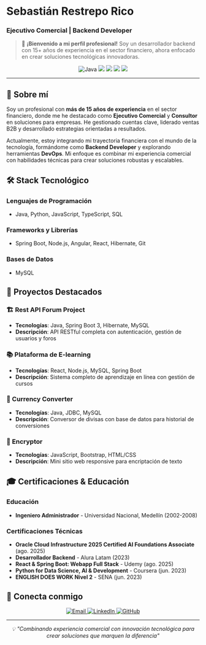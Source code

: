# Sebastián Restrepo Rico
### Ejecutivo Comercial | Backend Developer

> 🚀 **¡Bienvenido a mi perfil profesional!** Soy un desarrollador backend con 15+ años de experiencia en el sector financiero, ahora enfocado en crear soluciones tecnológicas innovadoras.

<div align="center">
  <img src="https://img.shields.io/badge/Java-ED8B00?style=for-the-badge&logo=java&logoColor=white" alt="Java" />
  <img src="https://img.shields.io/badge/Spring_Boot-6DB33F?style=for-the-badge&logo=spring-boot&logoColor=white" />
  <img src="https://img.shields.io/badge/React-20232A?style=for-the-badge&logo=react&logoColor=61DAFB" />
  <img src="https://img.shields.io/badge/Node.js-43853D?style=for-the-badge&logo=node.js&logoColor=white" />
  <img src="https://img.shields.io/badge/MySQL-00000F?style=for-the-badge&logo=mysql&logoColor=white" />
</div>

---

## 🚀 Sobre mí

Soy un profesional con **más de 15 años de experiencia** en el sector financiero, donde me he destacado como **Ejecutivo Comercial** y **Consultor** en soluciones para empresas. He gestionado cuentas clave, liderado ventas B2B y desarrollado estrategias orientadas a resultados.

Actualmente, estoy integrando mi trayectoria financiera con el mundo de la tecnología, formándome como **Backend Developer** y explorando herramientas **DevOps**. Mi enfoque es combinar mi experiencia comercial con habilidades técnicas para crear soluciones robustas y escalables.

## 🛠️ Stack Tecnológico

### Lenguajes de Programación
- Java, Python, JavaScript, TypeScript, SQL

### Frameworks y Librerías
- Spring Boot, Node.js, Angular, React, Hibernate, Git

### Bases de Datos
- MySQL

## 🌟 Proyectos Destacados

### 🏗️ Rest API Forum Project
- **Tecnologías**: Java, Spring Boot 3, Hibernate, MySQL
- **Descripción**: API RESTful completa con autenticación, gestión de usuarios y foros

### 📚 Plataforma de E-learning
- **Tecnologías**: React, Node.js, MySQL, Spring Boot
- **Descripción**: Sistema completo de aprendizaje en línea con gestión de cursos

### 💱 Currency Converter
- **Tecnologías**: Java, JDBC, MySQL
- **Descripción**: Conversor de divisas con base de datos para historial de conversiones

### 🔐 Encryptor
- **Tecnologías**: JavaScript, Bootstrap, HTML/CSS
- **Descripción**: Mini sitio web responsive para encriptación de texto

## 🎓 Certificaciones & Educación

### Educación
- **Ingeniero Administrador** - Universidad Nacional, Medellín (2002-2008)

### Certificaciones Técnicas
- **Oracle Cloud Infrastructure 2025 Certified AI Foundations Associate** (ago. 2025)
- **Desarrollador Backend** - Alura Latam (2023)
- **React & Spring Boot: Webapp Full Stack** - Udemy (ago. 2025)
- **Python for Data Science, AI & Development** - Coursera (jun. 2023)
- **ENGLISH DOES WORK Nivel 2** - SENA (jun. 2023)

## 🤝 Conecta conmigo

<div align="center">
  <a href="mailto:sebasrestrepo@email.com">
    <img src="https://img.shields.io/badge/Email-D14836?style=for-the-badge&logo=gmail&logoColor=white" alt="Email" />
  </a>
  <a href="https://linkedin.com/in/sebastianrestrepo">
    <img src="https://img.shields.io/badge/LinkedIn-0077B5?style=for-the-badge&logo=linkedin&logoColor=white" alt="LinkedIn" />
  </a>
  <a href="https://github.com/sebasrestrepo">
    <img src="https://img.shields.io/badge/GitHub-100000?style=for-the-badge&logo=github&logoColor=white" alt="GitHub" />
  </a>
</div>

---

<div align="center">
  <p><i>💡 "Combinando experiencia comercial con innovación tecnológica para crear soluciones que marquen la diferencia"</i></p>
</div>

